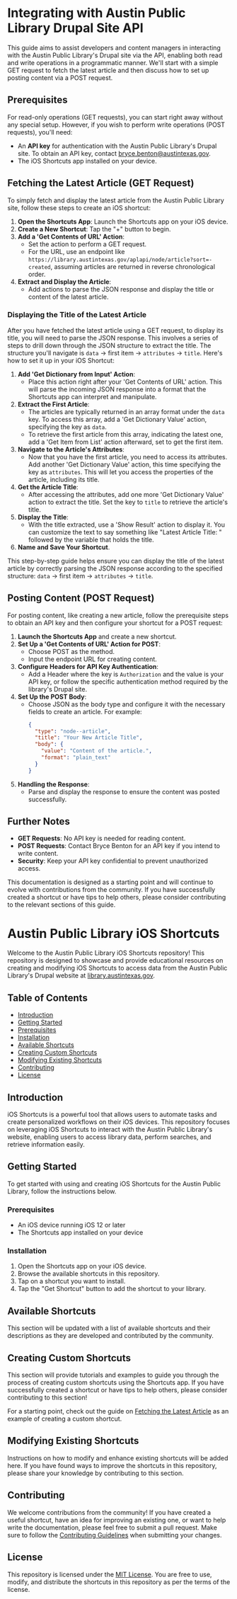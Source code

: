 # Integrating with Austin Public Library Drupal Site API

This guide aims to assist developers and content managers in interacting with the Austin Public Library's Drupal site via the API, enabling both read and write operations in a programmatic manner. We'll start with a simple GET request to fetch the latest article and then discuss how to set up posting content via a POST request.

## Prerequisites

For read-only operations (GET requests), you can start right away without any special setup. However, if you wish to perform write operations (POST requests), you'll need:

- An **API key** for authentication with the Austin Public Library's Drupal site. To obtain an API key, contact [bryce.benton@austintexas.gov](mailto:bryce.benton@austintexas.gov).
- The iOS Shortcuts app installed on your device.

## Fetching the Latest Article (GET Request)

To simply fetch and display the latest article from the Austin Public Library site, follow these steps to create an iOS shortcut:

1. **Open the Shortcuts App**: Launch the Shortcuts app on your iOS device.
2. **Create a New Shortcut**: Tap the "+" button to begin.
3. **Add a 'Get Contents of URL' Action**:
    - Set the action to perform a GET request.
    - For the URL, use an endpoint like `https://library.austintexas.gov/aplapi/node/article?sort=-created`, assuming articles are returned in reverse chronological order.
4. **Extract and Display the Article**:
    - Add actions to parse the JSON response and display the title or content of the latest article.

### Displaying the Title of the Latest Article

After you have fetched the latest article using a GET request, to display its title, you will need to parse the JSON response. This involves a series of steps to drill down through the JSON structure to extract the title. The structure you'll navigate is `data` -> first item -> `attributes` -> `title`. Here's how to set it up in your iOS Shortcut:

1. **Add 'Get Dictionary from Input' Action**:
    - Place this action right after your 'Get Contents of URL' action. This will parse the incoming JSON response into a format that the Shortcuts app can interpret and manipulate.
2. **Extract the First Article**:
    - The articles are typically returned in an array format under the `data` key. To access this array, add a 'Get Dictionary Value' action, specifying the key as `data`.
    - To retrieve the first article from this array, indicating the latest one, add a 'Get Item from List' action afterward, set to get the first item.
3. **Navigate to the Article's Attributes**:
    - Now that you have the first article, you need to access its attributes. Add another 'Get Dictionary Value' action, this time specifying the key as `attributes`. This will let you access the properties of the article, including its title.
4. **Get the Article Title**:
    - After accessing the attributes, add one more 'Get Dictionary Value' action to extract the title. Set the key to `title` to retrieve the article's title.
5. **Display the Title**:
    - With the title extracted, use a 'Show Result' action to display it. You can customize the text to say something like "Latest Article Title: " followed by the variable that holds the title.
6. **Name and Save Your Shortcut**.

This step-by-step guide helps ensure you can display the title of the latest article by correctly parsing the JSON response according to the specified structure: `data` -> first item -> `attributes` -> `title`.

## Posting Content (POST Request)

For posting content, like creating a new article, follow the prerequisite steps to obtain an API key and then configure your shortcut for a POST request:

1. **Launch the Shortcuts App** and create a new shortcut.
2. **Set Up a 'Get Contents of URL' Action for POST**:
    - Choose POST as the method.
    - Input the endpoint URL for creating content.
3. **Configure Headers for API Key Authentication**:
    - Add a Header where the key is `Authorization` and the value is your API key, or follow the specific authentication method required by the library's Drupal site.
4. **Set Up the POST Body**:
    - Choose JSON as the body type and configure it with the necessary fields to create an article. For example:
      ```json
      {
        "type": "node--article",
        "title": "Your New Article Title",
        "body": {
          "value": "Content of the article.",
          "format": "plain_text"
        }
      }
      ```
5. **Handling the Response**:
    - Parse and display the response to ensure the content was posted successfully.

## Further Notes

- **GET Requests**: No API key is needed for reading content.
- **POST Requests**: Contact Bryce Benton for an API key if you intend to write content.
- **Security**: Keep your API key confidential to prevent unauthorized access.

This documentation is designed as a starting point and will continue to evolve with contributions from the community. If you have successfully created a shortcut or have tips to help others, please consider contributing to the relevant sections of this guide.

# Austin Public Library iOS Shortcuts

Welcome to the Austin Public Library iOS Shortcuts repository! This repository is designed to showcase and provide educational resources on creating and modifying iOS Shortcuts to access data from the Austin Public Library's Drupal website at [library.austintexas.gov](https://library.austintexas.gov/).

## Table of Contents

- [Introduction](#introduction)
- [Getting Started](#getting-started)
- [Prerequisites](#prerequisites)
- [Installation](#installation)
- [Available Shortcuts](#available-shortcuts)
- [Creating Custom Shortcuts](#creating-custom-shortcuts)
- [Modifying Existing Shortcuts](#modifying-existing-shortcuts)
- [Contributing](#contributing)
- [License](#license)

## Introduction

iOS Shortcuts is a powerful tool that allows users to automate tasks and create personalized workflows on their iOS devices. This repository focuses on leveraging iOS Shortcuts to interact with the Austin Public Library's website, enabling users to access library data, perform searches, and retrieve information easily.

## Getting Started

To get started with using and creating iOS Shortcuts for the Austin Public Library, follow the instructions below.

### Prerequisites

- An iOS device running iOS 12 or later
- The Shortcuts app installed on your device

### Installation

1. Open the Shortcuts app on your iOS device.
2. Browse the available shortcuts in this repository.
3. Tap on a shortcut you want to install.
4. Tap the "Get Shortcut" button to add the shortcut to your library.

## Available Shortcuts

This section will be updated with a list of available shortcuts and their descriptions as they are developed and contributed by the community.

## Creating Custom Shortcuts

This section will provide tutorials and examples to guide you through the process of creating custom shortcuts using the Shortcuts app. If you have successfully created a shortcut or have tips to help others, please consider contributing to this section!

For a starting point, check out the guide on [Fetching the Latest Article](#fetching-the-latest-article-get-request) as an example of creating a custom shortcut.

## Modifying Existing Shortcuts

Instructions on how to modify and enhance existing shortcuts will be added here. If you have found ways to improve the shortcuts in this repository, please share your knowledge by contributing to this section.

## Contributing

We welcome contributions from the community! If you have created a useful shortcut, have an idea for improving an existing one, or want to help write the documentation, please feel free to submit a pull request. Make sure to follow the [Contributing Guidelines](CONTRIBUTING.md) when submitting your changes.

## License

This repository is licensed under the [MIT License](LICENSE). You are free to use, modify, and distribute the shortcuts in this repository as per the terms of the license.
